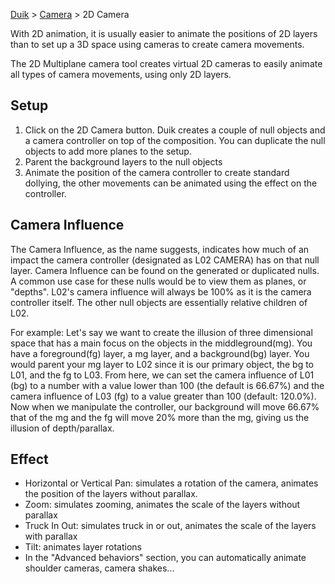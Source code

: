 [Duik](https://github.com/Rainbox-dev/DuAEF_Duik/wiki/Duik-User-Guide) > [Camera](https://github.com/Rainbox-dev/DuAEF_Duik/wiki/Camera) > 2D Camera

With 2D animation, it is usually easier to animate the positions of 2D layers than to set up a 3D space using cameras to create camera movements.

The 2D Multiplane camera tool creates virtual 2D cameras to easily animate all types of camera movements, using only 2D layers.

## Setup

1. Click on the 2D Camera button.
  Duik creates a couple of null objects and a camera controller on top of the composition. You can duplicate the null objects to add more planes to the setup.
2. Parent the background layers to the null objects
3. Animate the position of the camera controller to create standard dollying, the other movements can be animated using the effect on the controller.

## Camera Influence

The Camera Influence, as the name suggests, indicates how much of an impact the camera controller (designated as L02 CAMERA) has on that null layer. Camera Influence can be found on the generated or duplicated nulls. A common use case for these nulls would be to view them as planes, or "depths". L02's camera influence will always be 100% as it is the camera controller itself. The other null objects are essentially relative children of L02. 

For example: Let's say we want to create the illusion of three dimensional space that has a main focus on the objects in the middleground(mg). You have a foreground(fg) layer, a mg layer, and a background(bg) layer. You would parent your mg layer to L02 since it is our primary object, the bg to L01, and the fg to L03. From here, we can set the camera influence of L01 (bg) to a number with a value lower than 100 (the default is 66.67%) and the camera influence of L03 (fg) to a value greater than 100 (default: 120.0%). Now when we manipulate the controller, our background will move 66.67% that of the mg and the fg will move 20% more than the mg, giving us the illusion of depth/parallax. 

## Effect

- Horizontal or Vertical Pan: simulates a rotation of the camera, animates the position of the layers without parallax.
- Zoom: simulates zooming, animates the scale of the layers without parallax
- Truck In Out: simulates truck in or out, animates the scale of the layers with parallax
- Tilt: animates layer rotations
- In the "Advanced behaviors" section, you can automatically animate shoulder cameras, camera shakes...
